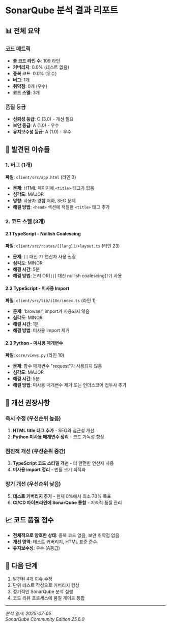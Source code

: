 # SonarQube 분석 결과 리포트

## 📊 전체 요약

### 코드 메트릭
- **총 코드 라인 수**: 109 라인
- **커버리지**: 0.0% (테스트 없음)
- **중복 코드**: 0.0% (우수)
- **버그**: 1개
- **취약점**: 0개 (우수)
- **코드 스멜**: 3개

### 품질 등급
- **신뢰성 등급**: C (3.0) - 개선 필요
- **보안 등급**: A (1.0) - 우수
- **유지보수성 등급**: A (1.0) - 우수

## 🐛 발견된 이슈들

### 1. 버그 (1개)
**파일**: `client/src/app.html` (라인 3)
- **문제**: HTML 페이지에 `<title>` 태그가 없음
- **심각도**: MAJOR
- **영향**: 사용자 경험 저하, SEO 문제
- **해결 방법**: `<head>` 섹션에 적절한 `<title>` 태그 추가

### 2. 코드 스멜 (3개)

#### 2.1 TypeScript - Nullish Coalescing
**파일**: `client/src/routes/[[lang]]/+layout.ts` (라인 23)
- **문제**: `||` 대신 `??` 연산자 사용 권장
- **심각도**: MINOR
- **해결 시간**: 5분
- **해결 방법**: 논리 OR(`||`) 대신 nullish coalescing(`??`) 사용

#### 2.2 TypeScript - 미사용 Import
**파일**: `client/src/lib/i18n/index.ts` (라인 1)
- **문제**: 'browser' import가 사용되지 않음
- **심각도**: MINOR
- **해결 시간**: 1분
- **해결 방법**: 미사용 import 제거

#### 2.3 Python - 미사용 매개변수
**파일**: `core/views.py` (라인 10)
- **문제**: 함수 매개변수 "request"가 사용되지 않음
- **심각도**: MAJOR
- **해결 시간**: 5분
- **해결 방법**: 미사용 매개변수 제거 또는 언더스코어 접두사 추가

## 🎯 개선 권장사항

### 즉시 수정 (우선순위 높음)
1. **HTML title 태그 추가** - SEO와 접근성 개선
2. **Python 미사용 매개변수 정리** - 코드 가독성 향상

### 점진적 개선 (우선순위 중간)
3. **TypeScript 코드 스타일 개선** - 더 안전한 연산자 사용
4. **미사용 import 정리** - 번들 크기 최적화

### 장기 개선 (우선순위 낮음)
5. **테스트 커버리지 추가** - 현재 0%에서 최소 70% 목표
6. **CI/CD 파이프라인에 SonarQube 통합** - 지속적 품질 관리

## 📈 코드 품질 점수

- **전체적으로 양호한 상태**: 중복 코드 없음, 보안 취약점 없음
- **개선 영역**: 테스트 커버리지, HTML 표준 준수
- **유지보수성**: 우수 (A등급)

## 🔧 다음 단계

1. 발견된 4개 이슈 수정
2. 단위 테스트 작성으로 커버리지 향상
3. 정기적인 SonarQube 분석 실행
4. 코드 리뷰 프로세스에 품질 게이트 통합

---
*분석 일시: 2025-07-05*  
*SonarQube Community Edition 25.6.0*